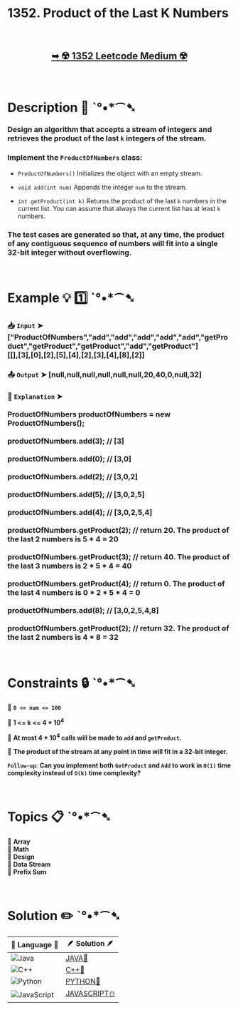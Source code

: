 # 1352. Product of the Last K Numbers

</br>

<h2 align="center"> 

<a href="https://leetcode.com/problems/product-of-the-last-k-numbers/description/?envType=daily-question&envId=2025-02-14"><strong>➥ ☢️ 1352 Leetcode Medium ☢️ </strong></a>
</h2>

</br>

# Description 📜 ˋ°•*⁀➷

### Design an algorithm that accepts a stream of integers and retrieves the product of the last `k` integers of the stream.

### Implement the `ProductOfNumbers` class:

- `ProductOfNumbers()` Initializes the object with an empty stream.

- `void add(int num)` Appends the integer `num` to the stream.

- `int getProduct(int k)` Returns the product of the last `k` numbers in the current list. You can assume that always the current list has at least `k` numbers.

### The test cases are generated so that, at any time, the product of any contiguous sequence of numbers will fit into a single 32-bit integer without overflowing.

</br>

# Example 💡 1️⃣ ˋ°•*⁀➷

  ### 📥 `Input`  ➤ ["ProductOfNumbers","add","add","add","add","add","getProduct","getProduct","getProduct","add","getProduct"] </br> [[],[3],[0],[2],[5],[4],[2],[3],[4],[8],[2]]

  ### 📤 `Output`  ➤ [null,null,null,null,null,null,20,40,0,null,32]

  ### 🔦 `Explanation`  ➤  </br></br> ProductOfNumbers productOfNumbers = new ProductOfNumbers(); </br></br> productOfNumbers.add(3);        // [3] </br></br> productOfNumbers.add(0);        // [3,0] </br></br> productOfNumbers.add(2);        // [3,0,2] </br></br> productOfNumbers.add(5);        // [3,0,2,5] </br></br> productOfNumbers.add(4);        // [3,0,2,5,4] </br></br> productOfNumbers.getProduct(2); // return 20. The product of the last 2 numbers is 5 * 4 = 20 </br></br> productOfNumbers.getProduct(3); // return 40. The product of the last 3 numbers is 2 * 5 * 4 = 40 </br></br> productOfNumbers.getProduct(4); // return 0. The product of the last 4 numbers is 0 * 2 * 5 * 4 = 0 </br></br> productOfNumbers.add(8);        // [3,0,2,5,4,8] </br></br> productOfNumbers.getProduct(2); // return 32. The product of the last 2 numbers is 4 * 8 = 32 

</br>

# Constraints 🔒 ˋ°•*⁀➷

🔹 **`0 <= num <= 100`** </br>

🔹 **1 <= k <= 4 * 10<sup>4</sup>** </br>

🔹 **At most 4 * 10<sup>4</sup> calls will be made to `add` and `getProduct`.** </br>

🔹 **The product of the stream at any point in time will fit in a 32-bit integer.** </br>

**`Follow-up`**: **Can you implement both `GetProduct` and `Add` to work in `O(1)` time complexity instead of `O(k)` time complexity?**

</br>

# Topics 📋 ˋ°•*⁀➷

🔸 **Array**  </br>
🔸 **Math**  </br>
🔸 **Design**  </br>
🔸 **Data Stream**  </br>
🔸 **Prefix Sum**  </br>

</br>

# Solution ✏️ ˋ°•*⁀➷

| 📒 Language 📒  | 🪶 Solution 🪶 |
| ------------- | ------------- |
|  ![Java](https://img.shields.io/badge/java-%23ED8B00.svg?style=for-the-badge&logo=openjdk&logoColor=white)  | [JAVA🍁](https://github.com/Prakhar-002/LEETCODE/blob/main/%F0%9F%8D%84%20Daily%20Challenge%202025%20%F0%9F%8D%B3/%F0%9F%94%AC%20Examine%20Thoroughly%20%F0%9F%A7%AC/02%20Feb%20%F0%9F%92%90/14%20-%2002%20-%202025%20---%201352.%20Product%20of%20the%20Last%20K%20Numbers%20%E2%98%83%EF%B8%8F%20%F0%9F%8D%81%20%F0%9F%8D%B0%20%F0%9F%8E%B2/%F0%9F%8D%81JAVA%20-%201352.%20Product%20of%20the%20Last%20K%20Numbers.java) |
|  ![C++](https://img.shields.io/badge/c++-%2300599C.svg?style=for-the-badge&logo=c%2B%2B&logoColor=white)  | [C++🎲](https://github.com/Prakhar-002/LEETCODE/blob/main/%F0%9F%8D%84%20Daily%20Challenge%202025%20%F0%9F%8D%B3/%F0%9F%94%AC%20Examine%20Thoroughly%20%F0%9F%A7%AC/02%20Feb%20%F0%9F%92%90/14%20-%2002%20-%202025%20---%201352.%20Product%20of%20the%20Last%20K%20Numbers%20%E2%98%83%EF%B8%8F%20%F0%9F%8D%81%20%F0%9F%8D%B0%20%F0%9F%8E%B2/%F0%9F%8E%B2CPP%20-%201352.%20Product%20of%20the%20Last%20K%20Numbers.cpp)  |
|  ![Python](https://img.shields.io/badge/python-3670A0?style=for-the-badge&logo=python&logoColor=ffdd54)    | [PYTHON🍰](https://github.com/Prakhar-002/LEETCODE/blob/main/%F0%9F%8D%84%20Daily%20Challenge%202025%20%F0%9F%8D%B3/%F0%9F%94%AC%20Examine%20Thoroughly%20%F0%9F%A7%AC/02%20Feb%20%F0%9F%92%90/14%20-%2002%20-%202025%20---%201352.%20Product%20of%20the%20Last%20K%20Numbers%20%E2%98%83%EF%B8%8F%20%F0%9F%8D%81%20%F0%9F%8D%B0%20%F0%9F%8E%B2/%F0%9F%8D%B0PYTHON%20-%201352.%20Product%20of%20the%20Last%20K%20Numbers.py) |
| ![JavaScript](https://img.shields.io/badge/javascript-%23323330.svg?style=for-the-badge&logo=javascript&logoColor=%23F7DF1E)   | [JAVASCRIPT☃️](https://github.com/Prakhar-002/LEETCODE/blob/main/%F0%9F%8D%84%20Daily%20Challenge%202025%20%F0%9F%8D%B3/%F0%9F%94%AC%20Examine%20Thoroughly%20%F0%9F%A7%AC/02%20Feb%20%F0%9F%92%90/14%20-%2002%20-%202025%20---%201352.%20Product%20of%20the%20Last%20K%20Numbers%20%E2%98%83%EF%B8%8F%20%F0%9F%8D%81%20%F0%9F%8D%B0%20%F0%9F%8E%B2/%E2%98%83%EF%B8%8FJAVASCRIPT%20-%201352.%20Product%20of%20the%20Last%20K%20Numbers.js) |
